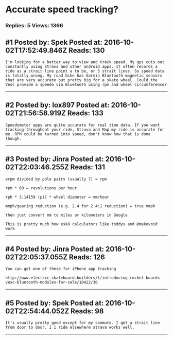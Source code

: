 # Accurate speed tracking?

### Replies: 5 Views: 1366

## \#1 Posted by: Spek Posted at: 2016-10-02T17:52:49.846Z Reads: 130

```
I'm looking for a better way to view and track speed. My gps cuts out constantly using strava and other android apps. It often records a ride as a strait line point a to be, or 5 strait lines. So speed data is totally wrong. My road bike has Garmin Bluetooth magnetic sensors that are very accurate but pretty big for a skate wheel. Could the Vesc provide a speedo via Bluetooth using rpm and wheel circumference?
```

---
## \#2 Posted by: lox897 Posted at: 2016-10-02T21:56:58.919Z Reads: 133

```
Speedometer apps are quite accurate for real time data. If you want tracking throughout your ride, Strava and Map my ride is accurate for me. RPM could be turned into speed, don't know how that is done though.
```

---
## \#3 Posted by: Jinra Posted at: 2016-10-02T22:03:46.255Z Reads: 131

```
erpm divided by pole pairs (usually 7) = rpm

rpm * 60 = revolutions per hour

rph * 3.14159 (pi) * wheel diameter = mm/hour

mmph/gearing reduction (e.g. 2.4 for 2.4:1 reduction) = true mmph

then just convert mm to miles or kilometers in Google

This is pretty much how esk8 calculators like toddys and @makevoid work
```

---
## \#4 Posted by: Jinra Posted at: 2016-10-02T22:05:37.055Z Reads: 126

```
You can get one of these for iPhone app tracking

http://www.electric-skateboard.builders/t/introducing-rocket-boards-vesc-bluetooth-modules-for-sale/10422/30
```

---
## \#5 Posted by: Spek Posted at: 2016-10-02T22:54:44.052Z Reads: 98

```
It's usually pretty good except for my commute. I get a strait line from door to door. I I ride elsewhere strava works well.
```

---
